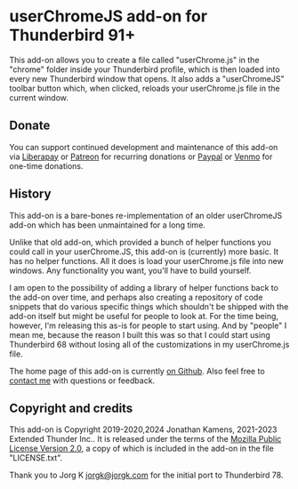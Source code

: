 # userChromeJS add-on for Thunderbird 91+

This add-on allows you to create a file called "userChrome.js" in the "chrome"
folder inside your Thunderbird profile, which is then loaded into every new
Thunderbird window that opens. It also adds a "userChromeJS" toolbar button
which, when clicked, reloads your userChrome.js file in the current window.

## Donate

You can support continued development and maintenance of this add-on via [Liberapay][Liberapay] or [Patreon][Patreon] for recurring donations or [Paypal][Paypal] or [Venmo][Venmo] for one-time donations.

## History

This add-on is a bare-bones re-implementation of an older userChromeJS add-on
which has been unmaintained for a long time.

Unlike that old add-on, which provided a bunch of helper functions you could
call in your userChrome.JS, this add-on is (currently) more basic. It has no
helper functions. All it does is load your userChrome.js file into new windows.
Any functionality you want, you'll have to build yourself.

I am open to the possibility of adding a library of helper functions back to
the add-on over time, and perhaps also creating a repository of code snippets
that do various specific things which shouldn't be shipped with the add-on
itself but might be useful for people to look at. For the time being, however,
I'm releasing this as-is for people to start using. And by "people" I mean me,
because the reason I built this was so that I could start using Thunderbird 68
without losing all of the customizations in my userChrome.js file.

The home page of this add-on is currently [on Github][github]. Also feel free
to [contact me][email] with questions or feedback.

## Copyright and credits

This add-on is Copyright 2019-2020,2024 Jonathan Kamens, 2021-2023
Extended Thunder Inc.. It is released under the terms of the [Mozilla
Public License Version 2.0](LICENSE.txt), a copy of which is included
in the add-on in the file "LICENSE.txt".

Thank you to Jorg K <jorgk@jorgk.com> for the initial port to Thunderbird 78.

[github]: https://github.com/Extended-Thunder/userChromeJS
[email]: mailto:jik+userChromeJS@kamens.us
[Liberapay]: https://liberapay.com/jik
[Patreon]: https://www.patreon.com/c/jikseclecticofferings
[Paypal]: https://paypal.me/JonathanKamens
[Venmo]: https://venmo.com/Jonathan-Kamens
